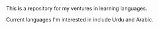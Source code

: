 This is a repository for my ventures in learning languages.

Current languages I'm interested in include Urdu and Arabic.
